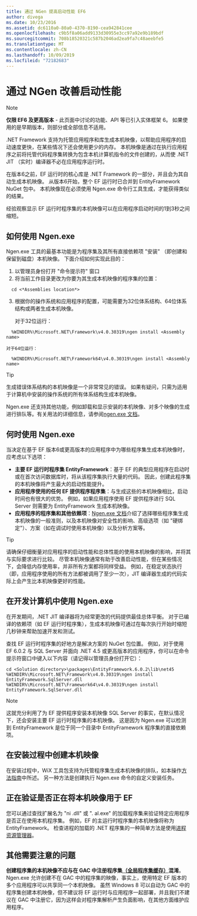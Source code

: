 ```yaml
---
title: 通过 NGen 提高启动性能 EF6
author: divega
ms.date: 10/23/2016
ms.assetid: dc6110a0-80a0-4370-8190-cea942841cee
ms.openlocfilehash: c9b5f8a06add9133d30955e3cc97a92e9b189bdf
ms.sourcegitcommit: 708b18520321c587b2046ad2ea9fa7c48aeebfe5
ms.translationtype: MT
ms.contentlocale: zh-CN
ms.lasthandoff: 10/09/2019
ms.locfileid: "72182683"
---
```

# <a name="improving-startup-performance-with-ngen"></a>通过 NGen 改善启动性能
> [!NOTE]
> **仅限 EF6 及更高版本** - 此页面中讨论的功能、API 等已引入实体框架 6。 如果使用的是早期版本，则部分或全部信息不适用。  

.NET Framework 支持为托管应用程序和库生成本机映像，以帮助应用程序的启动速度更快，在某些情况下还会使用更少的内存。 本机映像是通过在执行应用程序之前将托管代码程序集转换为包含本机计算机指令的文件创建的，从而使 .NET JIT （实时）编译器不必在应用程序运行时。  

在版本6之前，EF 运行时的核心库是 .NET Framework 的一部分，并且会为其自动生成本机映像。 从版本6开始，整个 EF 运行时已合并到 EntityFramework NuGet 包中。 本机映像现在必须使用 Ngen.exe 命令行工具生成，才能获得类似的结果。  

经验观察显示 EF 运行时程序集的本机映像可以在应用程序启动时间的1到3秒之间缩短。  

## <a name="how-to-use-ngenexe"></a>如何使用 Ngen.exe  

Ngen.exe 工具的最基本功能是为程序集及其所有直接依赖项 "安装" （即创建和保留到磁盘）本机映像。 下面介绍如何实现此目的：  

1. 以管理员身份打开 "命令提示符" 窗口  
2. 将当前工作目录更改为你要为其生成本机映像的程序集的位置：  

  ``` console
    cd <*Assemblies location*>  
  ```
3. 根据你的操作系统和应用程序的配置，可能需要为32位体系结构、64位体系结构或两者生成本机映像。  

    对于32位运行：  
  ``` console
    %WINDIR%\Microsoft.NET\Framework\v4.0.30319\ngen install <Assembly name>  
  ```
    对于64位运行：
  ``` console
    %WINDIR%\Microsoft.NET\Framework64\v4.0.30319\ngen install <Assembly name>  
  ```

> [!TIP]
> 生成错误体系结构的本机映像是一个非常常见的错误。 如果有疑问，只需为适用于计算机中安装的操作系统的所有体系结构生成本机映像。  

Ngen.exe 还支持其他功能，例如卸载和显示安装的本机映像、对多个映像的生成进行排队等。有关用法的详细信息，请参阅[ngen.exe 文档](https://msdn.microsoft.com/library/6t9t5wcf.aspx)。  

## <a name="when-to-use-ngenexe"></a>何时使用 Ngen.exe  

当决定在基于 EF 版本6或更高版本的应用程序中为哪些程序集生成本机映像时，应考虑以下选项：  

- **主要 EF 运行时程序集 EntityFramework**：基于 EF 的典型应用程序在启动时或在首次访问数据库时，将从该程序集执行大量的代码。 因此，创建此程序集的本机映像将产生最大的启动性能提升。  
- **应用程序使用的任何 EF 提供程序程序集**：与生成这些的本机映像相比，启动时间也有很大的优势。 例如，如果应用程序使用 EF 提供程序进行 SQL Server 则需要为 EntityFramework 生成本机映像。  
- **应用程序的程序集和其他依赖项**：[Ngen.exe 文档](https://msdn.microsoft.com/library/6t9t5wcf.aspx)介绍了选择哪些程序集生成本机映像的一般准则，以及本机映像对安全性的影响、高级选项（如 "硬绑定"）、方案（如在调试时使用本机映像）以及分析方案等。  

> [!TIP]
> 请确保仔细衡量对应用程序的启动性能和总体性能的使用本机映像的影响，并将其与实际要求进行比较。 尽管本机映像通常有助于改善启动性能，但在某些情况下，会降低内存使用率，并非所有方案都将同样受益。 例如，在稳定状态执行（即，应用程序使用的所有方法都被调用了至少一次），JIT 编译器生成的代码实际上会产生比本机映像更好的性能。  

## <a name="using-ngenexe-in-a-development-machine"></a>在开发计算机中使用 Ngen.exe  

在开发期间，.NET JIT 编译器将为经常更改的代码提供最佳总体平衡。 对于已编译的依赖项（如 EF 运行时程序集），生成本机映像可通过在每次执行开始时缩短几秒钟来帮助加速开发和测试。  

查找 EF 运行时程序集的好地方是解决方案的 NuGet 包位置。 例如，对于使用 EF 6.0.2 与 SQL Server 并面向 .NET 4.5 或更高版本的应用程序，你可以在命令提示符窗口中键入以下内容（请记得以管理员身份打开它）：  

```console
cd <Solution directory>\packages\EntityFramework.6.0.2\lib\net45
%WINDIR%\Microsoft.NET\Framework\v4.0.30319\ngen install EntityFramework.SqlServer.dll
%WINDIR%\Microsoft.NET\Framework64\v4.0.30319\ngen install EntityFramework.SqlServer.dll
```  

> [!NOTE]
> 这就充分利用了为 EF 提供程序安装本机映像 SQL Server 的事实，在默认情况下，还会安装主要 EF 运行时程序集的本机映像。 这是因为 Ngen.exe 可以检测到 EntityFramework 是位于同一个目录中 EntityFramework 程序集的直接依赖项。  

## <a name="creating-native-images-during-setup"></a>在安装过程中创建本机映像  

在安装过程中，WiX 工具包支持为托管程序集生成本机映像的排队，如本操作[方法指南](https://wixtoolset.org/documentation/manual/v3/howtos/files_and_registry/ngen_managed_assemblies.html)中所述。 另一种方法是创建执行 Ngen.exe 命令的自定义安装任务。  

## <a name="verifying-that-native-images-are-being-used-for-ef"></a>正在验证是否正在将本机映像用于 EF  

您可以通过查找扩展名为 "ni .dll" 或 ". al.exe" 的加载程序集来验证特定应用程序是否正在使用本机程序集。 例如，EF 的主运行时程序集的本机映像将称为 EntityFramework。 检查进程的加载的 .NET 程序集的一种简单方法是使用[进程资源管理器](https://technet.microsoft.com/sysinternals/bb896653)。  

## <a name="other-things-to-be-aware-of"></a>其他需要注意的问题  

**创建程序集的本机映像不应与在 GAC 中注册程序集[（全局程序集缓存）](https://msdn.microsoft.com/library/yf1d93sz.aspx)混淆**。 Ngen.exe 允许创建不在 GAC 中的程序集的映像，事实上，使用特定 EF 版本的多个应用程序可以共享同一个本机映像。 虽然 Windows 8 可以自动为 GAC 中的程序集创建本机映像，但不建议将 EF 运行时与应用程序一起部署，并且我们不建议在 GAC 中注册它，因为这样会对程序集解析产生负面影响，在其他方面维护应用程序。  
